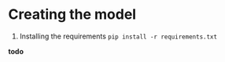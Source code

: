 # Creating the model

1) Installing the requirements
    ```pip install -r requirements.txt```


**todo**